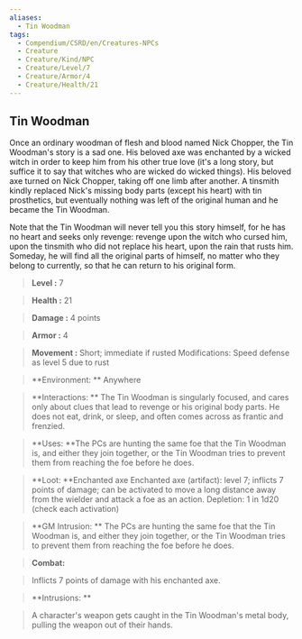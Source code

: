 ```yaml
---
aliases:
  - Tin Woodman
tags:
  - Compendium/CSRD/en/Creatures-NPCs
  - Creature
  - Creature/Kind/NPC
  - Creature/Level/7
  - Creature/Armor/4
  - Creature/Health/21
---
```

  
    
## Tin Woodman    
Once an ordinary woodman of flesh and blood named Nick Chopper, the Tin Woodman's story is a sad one. His beloved axe was enchanted by a wicked witch in order to keep him from his other true love (it's a long story, but suffice it to say that witches who are wicked do wicked things). His beloved axe turned on Nick Chopper, taking off one limb after another. A tinsmith kindly replaced Nick's missing body parts (except his heart) with tin prosthetics, but eventually nothing was left of the original human and he became the Tin Woodman.  
Note that the Tin Woodman will never tell you this story himself, for he has no heart and seeks only revenge: revenge upon the witch who cursed him, upon the tinsmith who did not replace his heart, upon the rain that rusts him. Someday, he will find all the original parts of himself, no matter who they belong to currently, so that he can return to his original form.    
  
    
> **Level :** 7    
> **Health :** 21    
> **Damage :** 4 points    
> **Armor :** 4    
> **Movement :** Short; immediate if rusted Modifications: Speed defense as level 5 due to rust    
> **Environment: ** Anywhere    
> **Interactions: ** The Tin Woodman is singularly focused, and cares only about clues that lead to revenge or his original body parts. He does not eat, drink, or sleep, and often comes across as frantic and frenzied.    
> **Uses: **The PCs are hunting the same foe that the Tin Woodman is, and either they join together, or the Tin Woodman tries to prevent them from reaching the foe before he does.    
> **Loot: **Enchanted axe Enchanted axe (artifact): level 7; inflicts 7 points of damage; can be activated to move a long distance away from the wielder and attack a foe as an action. Depletion: 1 in 1d20 (check each activation)    
> **GM Intrusion: ** The PCs are hunting the same foe that the Tin Woodman is, and either they join together, or the Tin Woodman tries to prevent them from reaching the foe before he does.    
  
> **Combat:**   
> Inflicts 7 points of damage with his enchanted axe.    
    
  
> **Intrusions: **   
> A character's weapon gets caught in the Tin Woodman's metal body, pulling the weapon out of their hands.    
